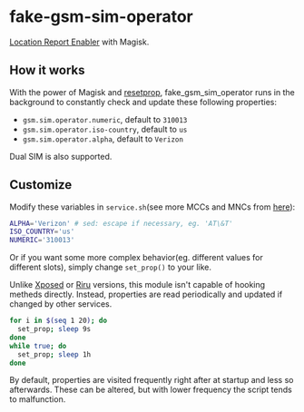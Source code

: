 # fake-gsm-sim-operator

[Location Report Enabler](https://github.com/GhostFlying/LocationReportEnabler) with Magisk.

## How it works

With the power of Magisk and [resetprop](https://github.com/topjohnwu/Magisk/blob/master/docs/tools.md#resetprop), fake_gsm_sim_operator runs in the background to constantly check and update these following properties:

* `gsm.sim.operator.numeric`, default to `310013`
* `gsm.sim.operator.iso-country`, default to `us`
* `gsm.sim.operator.alpha`, default to `Verizon`

Dual SIM is also supported.

## Customize

Modify these variables in `service.sh`(see more MCCs and MNCs from [here](https://www.mcc-mnc.com/)):

```sh
ALPHA='Verizon' # sed: escape if necessary, eg. 'AT\&T'
ISO_COUNTRY='us'
NUMERIC='310013'
```

Or if you want some more complex behavior(eg. different values for different slots), simply change `set_prop()` to your like.  

Unlike [Xposed](https://github.com/GhostFlying/LocationReportEnablerXposed) or [Riru](https://github.com/RikkaApps/Riru-LocationReportEnabler) versions, this module isn't capable of hooking metheds directly. Instead, properties are read periodically and updated if changed by other services.

```sh
for i in $(seq 1 20); do 
  set_prop; sleep 9s
done
while true; do
  set_prop; sleep 1h
done
```

By default, properties are visited frequently right after at startup and less so afterwards. These can be altered, but with lower frequency the script tends to malfunction.
